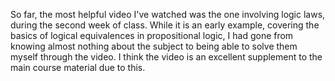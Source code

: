 So far, the most helpful video I've watched was the one involving logic laws, during the second week of class. While it is an early example, covering the basics of logical equivalences in propositional logic, I had gone from knowing almost nothing about the subject to being able to solve them myself through the video. I think the video is an excellent supplement to the main course material due to this.